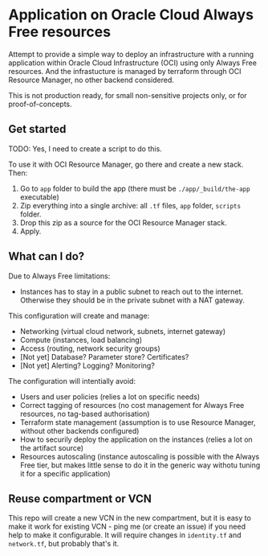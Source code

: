 # Application on Oracle Cloud Always Free resources

Attempt to provide a simple way to deploy an infrastructure with a running application within Oracle Cloud Infrastructure (OCI) using only Always Free resources.
And the infrastucture is managed by terraform through OCI Resource Manager, no other backend considered.

This is not production ready, for small non-sensitive projects only, or for proof-of-concepts.

## Get started

TODO: Yes, I need to create a script to do this.

To use it with OCI Resource Manager, go there and create a new stack.
Then:
1. Go to `app` folder to build the app (there must be `./app/_build/the-app` executable)
2. Zip everything into a single archive: all `.tf` files, `app` folder, `scripts` folder.
3. Drop this zip as a source for the OCI Resource Manager stack.
4. Apply.

## What can I do?

Due to Always Free limitations:
 - Instances has to stay in a public subnet to reach out to the internet. Otherwise they should be in the private subnet with a NAT gateway.

This configuration will create and manage:
 - Networking (virtual cloud network, subnets, internet gateway)
 - Compute (instances, load balancing)
 - Access (routing, network security groups)
 - [Not yet] Database? Parameter store? Certificates?
 - [Not yet] Alerting? Logging? Monitoring?

The configuration will intentially avoid:
 - Users and user policies 
   (relies a lot on specific needs)
 - Correct tagging of resources 
   (no cost management for Always Free resources, no tag-based authorisation)
 - Terraform state management 
   (assumption is to use Resource Manager, without other backends configured)
 - How to securily deploy the application on the instances 
   (relies a lot on the artifact source)
 - Resources autoscaling (instance autoscaling is possible with the Always Free tier, 
   but makes little sense to do it in the generic way withotu tuning it for a specific application)

## Reuse compartment or VCN

This repo will create a new VCN in the new compartment, but it is easy to make it work for existing VCN - ping me (or create an issue) if you need help to make it configurable. It will require changes in `identity.tf` and `network.tf`, but probably that's it.